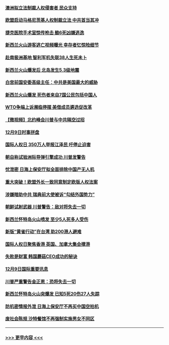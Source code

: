 #### [澳洲拟立法制裁人权侵害者 民众支持](../pages/prog202/a102726410.md?t=12101901) 
#### [欧盟启动马格尼茨基人权制裁立法 中共首当其冲](../pages/prog202/a102726408.md?t=12101901) 
#### [捷克医院手术室惊传枪击 酿6死凶嫌逃逸](../pages/prog202/a102726407.md?t=12101901) 
#### [新西兰火山游客逃亡视频曝光 幸存者忆惊险细节](../pages/prog202/a102726132.md?t=12101901) 
#### [赴南极洲基地 智利军机失联38人生死未卜](../pages/prog202/a102726186.md?t=12101901) 
#### [新西兰火山爆发后 北岛发生5.3级地震](../pages/prog202/a102726170.md?t=12101901) 
#### [白宫前国安委高级主任：中共是美国最大的威胁](../pages/prog202/a102726110.md?t=12101901) 
#### [新西兰火山爆发 死伤者来自7国公民包括中国人](../pages/prog202/a102726073.md?t=12101901) 
#### [WTO争端上诉濒临停摆 美借成员遴选促改革](../pages/prog202/a102725991.md?t=12101901) 
#### [【微视频】北约峰会川普与中共隔空过招](../pages/prog202/a102725974.md?t=12101901) 
#### [12月9日时事拼盘](../pages/prog202/a102725965.md?t=12101901) 
#### [国际人权日 350万人举报江泽民 吁停止迫害](../pages/prog202/a102725925.md?t=12101901) 
#### [朝自称试验洲际导弹引擎成功 川普发警告](../pages/prog202/a102725910.md?t=12101901) 
#### [忧泄密 日海上保安厅拟全面排除中国产无人机](../pages/prog202/a102725877.md?t=12101901) 
#### [重大突破！欧盟外长一致同意制定欧版人权法案](../pages/prog202/a102725855.md?t=12101901) 
#### [涉嫌暗助中共 瑞典前大使被诉“勾结外国势力”](../pages/prog202/a102725823.md?t=12101901) 
#### [朝鲜试射武器 川普警告：敌对将失去一切](../pages/prog202/a102725810.md?t=12101901) 
#### [新西兰怀特岛火山喷发  至少5人死多人受伤](../pages/prog202/a102725796.md?t=12101901) 
#### [新版“黄雀行动”在台湾 助200港人避难](../pages/prog202/a102725781.md?t=12101901) 
#### [国际人权日聚焦香港 英国、加拿大集会撑港](../pages/prog202/a102725779.md?t=12101901) 
#### [失败是财富 韩国蘑菇CEO成功的秘诀](../pages/prog202/a102725580.md?t=12101901) 
#### [12月9日国际重要讯息](../pages/prog202/a102725570.md?t=12101901) 
#### [川普严重警告金正恩：恐将失去一切](../pages/prog202/a102725418.md?t=12101901) 
#### [新西兰怀特岛火山突爆发 已知5死20伤27人失踪](../pages/prog202/a102725410.md?t=12101901) 
#### [防机密情报外泄 日海上保安厅不再买中国空拍机](../pages/prog202/a102725380.md?t=12101901) 
#### [废社会陈规 沙特餐馆不再强制实施男女不同区](../pages/prog202/a102725345.md?t=12101901) 

----
#### [ >>> 更早内容 <<< ](../indexes/prog202-earlier.md)

